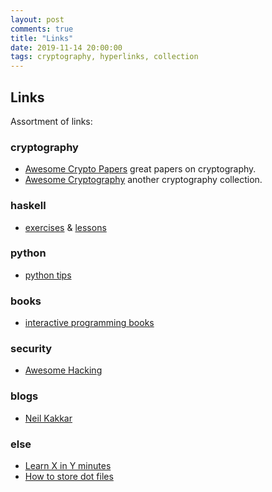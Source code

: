 ```yaml
---
layout: post
comments: true
title: "Links"
date: 2019-11-14 20:00:00
tags: cryptography, hyperlinks, collection 
---
```



<!--more-->
## Links

Assortment of links:

### cryptography 

- [Awesome Crypto Papers](https://www.github.com/pFarb/awesome-crypto-papers) great papers on cryptography.
- [Awesome Cryptography](https://www.github.com/sobolevn/awesome-cryptography) another cryptography collection.


### haskell

- [exercises](https://github.com/raviksharma/bartosz-basics-of-haskell) & [lessons](https://www.schoolofhaskell.com/user/bartosz/basics-of-haskell)
### python

- [python tips](https://book.pythontips.com/)
### books

- [interactive programming books](https://runestone.academy/runestone/books/)


### security
- [Awesome Hacking](https://github.com/Hack-with-Github/Awesome-Hacking)

### blogs
- [Neil Kakkar](https://neilkakkar.com/blog/)

### else
- [Learn X in Y minutes](https://learnxinyminutes.com/)
- [How to store dot files](https://www.atlassian.com/git/tutorials/dotfiles)

